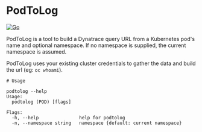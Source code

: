 # PodToLog

[![Go](https://github.com/clcollins/podtolog/actions/workflows/go.yml/badge.svg)](https://github.com/clcollins/podtolog/actions/workflows/go.yml)

PodToLog is a tool to build a Dynatrace query URL from a Kubernetes pod's name and optional namespace. If no namespace is supplied, the current namespace is assumed. 

PodToLog uses your existing cluster credentials to gather the data and build the url (eg: `oc whoami`).

```
# Usage

podtolog --help
Usage:
  podtolog (POD) [flags]

Flags:
  -h, --help               help for podtolog
  -n, --namespace string   namespace {default: current namespace}
```
